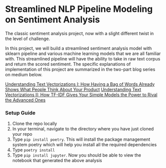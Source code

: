 # Streamlined NLP Pipeline Modeling on Sentiment Analysis

The classic sentiment analysis project, now with a slight different twist in the level of challenge. 

In this project, we will build a streamlined sentiment analysis model with sklearn pipeline and various machine learning models that we are all familiar with. This streamlined pipeline will have the ability to take in raw text corpus and return the scored sentiment. The specific explanations of implementation of this project are summarized in the two-part blog series on medium below.

[Understanding Text Vectorizations I: How Having a Bag of Words Already Shows What People Think About Your Product](https://towardsdatascience.com/understanding-text-vectorizations-how-streamlined-models-made-feature-extractions-a-breeze-8b9768bbd96a)
[Understanding Text Vectorizations II: How TF-IDF Gives Your Simple Models the Power to Rival the Advanced Ones](https://towardsdatascience.com/understanding-text-vectorizations-ii-how-tf-idf-gives-your-simple-models-the-power-to-rival-the-79b6c975d7eb)

### Setup Guide

1. Clone the repo locally
2. In your terminal, navigate to the directory where you have just cloned your repo
3. Type `pip install poetry`. This will install the package management system poetry which will help you install all the required dependencies
4. Type `poetry install`
5. Type `pip install jupyter`. Now you should be able to view the notebook that generated the above analysis
